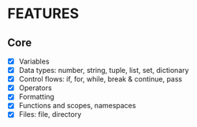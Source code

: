 # FEATURES

## Core

- [x] Variables
- [x] Data types: number, string, tuple, list, set, dictionary
- [x] Control flows: if, for, while, break & continue, pass
- [x] Operators
- [x] Formatting
- [x] Functions and scopes, namespaces
- [x] Files: file, directory
